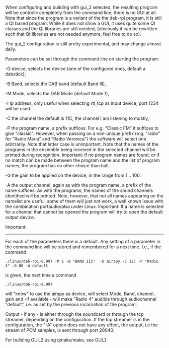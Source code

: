 

When configuring and building with gui_2 selected, the resulting program will  be controlle completely from the
command line, there is no GUI at all. Note that since the program is a variant of the the dab-rpi program, it
is still a Qt based program. While it does not show a GUI, it uses quite some Qt classes and the Qt libraries are still needed,
(obviously it can be rewritten such that Qt libraries are not needed anymore, feel free to do so).

The gui_2 configuration is still pretty experimental, and may change almost daily.

Parameters can be set through the command line on starting the program:

-D device, selects the device (one of the configured ones, default a dabstick);

-B Band, selects the DAB band (default Band III),

-M Mode, selects the DAB Mode (default Mode 1),

-I Ip address, only useful when selecting rtl_tcp as input device, port 1234 will be used.

-C the channel the default is 11C, the channel I am listening to mostly,

-P the program name, a prefix suffices. For e.g. "Classic FM" it suffices to give "classic". However, when passing on a non-unique prefix (e.g. "radio" for "Radio Maria" and "Radio Veronica") the software will select one arbitrarily. Note that letter case is unimportant. Note that the names of the programs in the ensemble being received in the selected channel will be printed during recognition.
Important: If no program names are found, or if no match can be made between the
program name and the list of program names, the program has no other choice than halt.

-G the gain to be applied on the device, in the range from 1 .. 100.

-A the output channel, again as with the program name, a prefix of the name suffices. As with the programs, the names of the sound channels identified will be printed. Note, however, that not all names appearing on the namelist are useful,
some of them will just not work, a well known  issue with the combination portaudio/alsa under Linux. 
Important: If a name is selected for a channel that cannot be opened the program will try to open the default output device.

Important:
_________

For each of the parameters there is a default. Any setting of a parameter
in the command line will be stored and remembered for a next time.
I.e., if the command

	./linux/dab-rpi-0.997 -M 1 -B "BAND III"  -D airspy -C 12C -P "Radio 4" -G 80 -A default
	
is given, the next time a command

	./linux/dab-rpi-0.997
	
will "know" to use the airspy as device, will select Mode, Band, channel, gain and -if available - will make "Radio 4" audible
through audiochannel "default", i.e. as set by the previous incarnation of the program.

Output - if any - is either through the soundcard or through the tcp streamer,
depending on the configuration. If the tcp streamer is in the configuration, the "-A" option does not have any effect,
the output, i.e the stream of PCM samples, is sent through port 20040.

For building GUI_2 using qmake/make, see GUI_1

